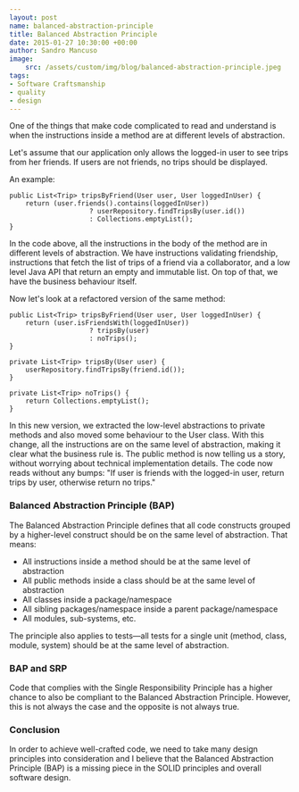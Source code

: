 ```yaml
---
layout: post
name: balanced-abstraction-principle
title: Balanced Abstraction Principle
date: 2015-01-27 10:30:00 +00:00
author: Sandro Mancuso
image:
    src: /assets/custom/img/blog/balanced-abstraction-principle.jpeg
tags:
- Software Craftsmanship
- quality
- design
---
```


One of the things that make code complicated to read and understand is when the instructions inside a method are at different levels of abstraction. 

Let's assume that our application only allows the logged-in user to see trips from her friends. If users are not friends, no trips should be displayed. 

An example:

	public List<Trip> tripsByFriend(User user, User loggedInUser) {
    	return (user.friends().contains(loggedInUser))    
    					? userRepository.findTripsBy(user.id())
						: Collections.emptyList();
	}

In the code above, all the instructions in the body of the method are in different levels of abstraction. We have instructions validating friendship, instructions that fetch the list of trips of a friend via a collaborator, and a low level Java API that return an empty and immutable list. On top of that, we have the business behaviour itself. 

Now let's look at a refactored version of the same method:

	public List<Trip> tripsByFriend(User user, User loggedInUser) {
		return (user.isFriendsWith(loggedInUser)) 
						? tripsBy(user)
						: noTrips();
	}

	private List<Trip> tripsBy(User user) {
		userRepository.findTripsBy(friend.id());
	}

	private List<Trip> noTrips() {
		return Collections.emptyList();
	}	

In this new version, we extracted the low-level abstractions to private methods and also moved some behaviour to the User class. With this change, all the instructions are on the same level of abstraction, making it clear what the business rule is. The public method is now telling us a story, without worrying about technical implementation details. The code now reads without any bumps: "If user is friends with the logged-in user, return trips by user, otherwise return no trips."

### Balanced Abstraction Principle (BAP)

The Balanced Abstraction Principle defines that all code constructs grouped by a higher-level construct should be on the same level of abstraction. That means:

* All instructions inside a method should be at the same level of abstraction 
* All public methods inside a class should be at the same level of abstraction
* All classes inside a package/namespace
* All sibling packages/namespace inside a parent package/namespace
* All modules, sub-systems, etc.

The principle also applies to tests—all tests for a single unit (method, class, module, system) should be at the same level of abstraction. 

### BAP and SRP

Code that complies with the Single Responsibility Principle has a higher chance to also be compliant to the Balanced Abstraction Principle. However, this is not always the case and the opposite is not always true. 

### Conclusion

In order to achieve well-crafted code, we need to take many design principles into consideration and I believe that the Balanced Abstraction Principle (BAP) is a missing piece in the SOLID principles and overall software design. 
